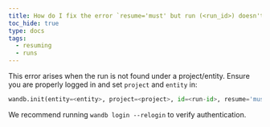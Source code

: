 ```yaml
---
title: How do I fix the error `resume='must' but run (<run_id>) doesn't exist`?
toc_hide: true
type: docs
tags:
  - resuming
  - runs
---
```


This error arises when the run is not found under a project/entity. Ensure you are properly logged in and set `project` and `entity` in:

```python
wandb.init(entity=<entity>, project=<project>, id=<run-id>, resume='must')
```

We recommend running `wandb login --relogin` to verify authentication.